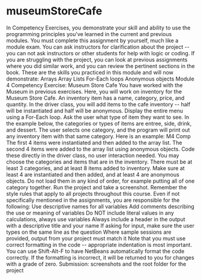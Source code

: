 # museumStoreCafe
In Competency Exercises, you demonstrate your skill and ability to use the programming principles you've learned in the current and previous modules. You must complete this assignment by yourself, much like a module exam. You can ask instructors for clarification about the project -- you can not ask instructors or other students for help with logic or coding. If you are struggling with the project, you can look at previous assignments where you did similar work, and you can review the pertinent sections in the book.  These are the skills you practiced in this module and will now demonstrate:      Arrays     Array Lists     For-Each loops     Anonymous objects  Module 4 Competency Exercise: Museum Store Cafe  You have worked with the Museum in previous exercises. Here, you will work on inventory for the Museum Store Cafe. An inventory item has a name, category, price, and quantity. In the driver class, you will add items to the cafe inventory -- half will be instantiated and half will be anonymous. Display the entire menu using a For-Each loop. Ask the user what type of item they want to see. In the example below, the categories or types of items are entree, side, drink, and dessert. The user selects one category, and the program will print out any inventory item with that same category.  Here is an example:  M4 Comp  The first 4 items were instantiated and then added to the array list. The second 4 items were added to the array list using anonymous objects. Code these directly in the driver class, no user interaction needed.  You may choose the categories and items that are in the inventory. There must be at least 3 categories, and at least 8 items added to inventory. Make sure at least 4 are instantiated and then added, and at least 4 are anonymous objects. Do not load them in any kind of order, for example putting all of one category together.   Run the project and take a screenshot.      Remember the style rules that apply to all projects throughout this course. Even if not specifically mentioned in the assignments, you are responsible for the following:      Use descriptive names for all variables     Add comments describing the use or meaning of variables     Do NOT include literal values in any calculations, always use variables     Always include a header in the output with a descriptive title and your name     If asking for input, make sure the user types on the same line as the question     Where sample sessions are provided, output from your project must match it  Note that you must use correct formatting in the code -- appropriate indentation is most important. You can use Shift-Alt-F to have NetBeans automatically format the code correctly. If the formatting is incorrect, it will be returned to you for changes with a grade of zero.  Submission: screenshots and the root folder for the project

